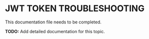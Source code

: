 # JWT TOKEN TROUBLESHOOTING

This documentation file needs to be completed.

**TODO:** Add detailed documentation for this topic.
